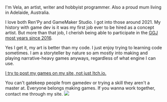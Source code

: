 I'm Vela, an artist, writer and hobbyist programmer. Also a proud mum living in Adelaide, Australia.

I love both Ren'Py and GameMaker Studio. I got into those around 2021. 
My history with game dev is it was my first job ever to be hired as a concept artist. 
But more than that job, I cherish being able to participate in the <a href="https://globalgamejam.org/users/vela-noble">GGJ most years since 2016</a>.

Yes I get it, my art is better than my code. I just enjoy trying to learning code sometimes. 
I am a storyteller by nature so am mostly into making and playing narrative-heavy games anyways, regardless of what engine I can use.

 [I try to post my games on my site, not just Itch.io.](https://velanoble.com/) 
 
 You can't gatekeep people from gamedev or trying a skill they aren't a master at. 
 Everyone belongs making games.
 If you wanna work together, contact me through my site.
<a href="https://velanoble.com"><img src="https://velanoble.com/art/comics/img/wandering_banner01.gif"></a>
